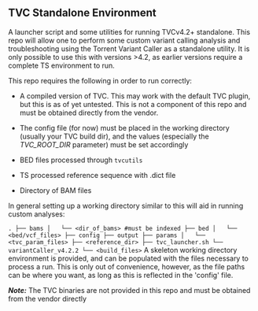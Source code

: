TVC Standalone Environment
--

A launcher script and some utilities for running TVCv4.2+ standalone.  This repo will allow one to perform
some custom variant calling analysis and troubleshooting using the Torrent Variant Caller as a standalone
utility.  It is only possible to use this with versions >4.2, as earlier versions require a complete TS 
environment to run.  

This repo requires the following in order to run correctly:

* A compiled version of TVC.  This may work with the default TVC plugin, but this is as of yet untested. This
  is not a component of this repo and must be obtained directly from the vendor.

* The config file (for now) must be placed in the working directory (usually your TVC build dir), and the values
  (especially the <i>TVC_ROOT_DIR</i> parameter) must be set accordingly

* BED files processed through `tvcutils`

* TS processed reference sequence with .dict file

* Directory of BAM files

In general setting up a working directory similar to this will aid in running custom analyses:

`
    .
    ├── bams
    │   └── <dir_of_bams> #must be indexed
    ├── bed
    │   └── <bed/vcf_files>
    ├── config
    ├── output
    ├── params
    │   └── <tvc_param_files>
    ├── <reference_dir>
    ├── tvc_launcher.sh
    └── variantCaller_v4.2.2
        └── <build_files>
`
A skeleton working directory environment is provided, and can be populated with the files necessary to process a run.
This is only out of convenience, however, as the file paths can be where you want, as long as this is reflected in
the 'config' file.

<b><i>Note:</i></b> The TVC binaries are not provided in this repo and must be obtained from the vendor directly
